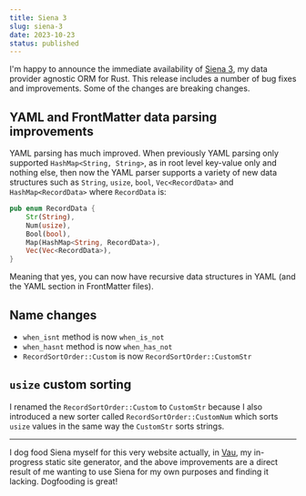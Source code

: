 ```yaml
---
title: Siena 3
slug: siena-3
date: 2023-10-23
status: published
---
```


I'm happy to announce the immediate availability of [Siena 3](https://github.com/askonomm/siena), my data provider agnostic ORM for Rust. This release includes a number of bug fixes and improvements. Some of the changes are breaking changes.

## YAML and FrontMatter data parsing improvements

YAML parsing has much improved. When previously YAML parsing only supported `HashMap<String, String>`, as in root level key-value only and nothing else, then now the YAML parser supports a variety of new data structures such as `String`, `usize`, `bool`, `Vec<RecordData>` and `HashMap<RecordData>` where `RecordData` is:

```rust
pub enum RecordData {
    Str(String),
    Num(usize),
    Bool(bool),
    Map(HashMap<String, RecordData>),
    Vec(Vec<RecordData>),
}
```

Meaning that yes, you can now have recursive data structures in YAML (and the YAML section in FrontMatter files).

## Name changes

- `when_isnt` method is now `when_is_not`
- `when_hasnt` method is now `when_has_not`
- `RecordSortOrder::Custom` is now `RecordSortOrder::CustomStr`

## `usize` custom sorting

I renamed the `RecordSortOrder::Custom` to `CustomStr` because I also introduced a new sorter called `RecordSortOrder::CustomNum` which sorts `usize` values in the same way the `CustomStr` sorts strings.

---

I dog food Siena myself for this very website actually, in [Vau](https://github.com/askonomm/vau), my in-progress static site generator, and the above improvements are a direct result of me wanting to use Siena for my own purposes and finding it lacking. Dogfooding is great!



